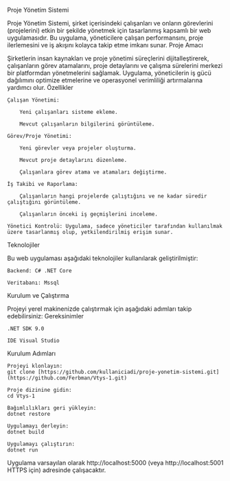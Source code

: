 Proje Yönetim Sistemi

Proje Yönetim Sistemi, şirket içerisindeki çalışanları ve onların görevlerini (projelerini) etkin bir şekilde yönetmek için tasarlanmış kapsamlı bir web uygulamasıdır. Bu uygulama, yöneticilere çalışan performansını, proje ilerlemesini ve iş akışını kolayca takip etme imkanı sunar.
Proje Amacı

Şirketlerin insan kaynakları ve proje yönetimi süreçlerini dijitalleştirerek, çalışanların görev atamalarını, proje detaylarını ve çalışma sürelerini merkezi bir platformdan yönetmelerini sağlamak. Uygulama, yöneticilerin iş gücü dağılımını optimize etmelerine ve operasyonel verimliliği artırmalarına yardımcı olur.
Özellikler

    Çalışan Yönetimi:

        Yeni çalışanları sisteme ekleme.

        Mevcut çalışanların bilgilerini görüntüleme.

    Görev/Proje Yönetimi:

        Yeni görevler veya projeler oluşturma.

        Mevcut proje detaylarını düzenleme.

        Çalışanlara görev atama ve atamaları değiştirme.

    İş Takibi ve Raporlama:

        Çalışanların hangi projelerde çalıştığını ve ne kadar süredir çalıştığını görüntüleme.

        Çalışanların önceki iş geçmişlerini inceleme.

    Yönetici Kontrolü: Uygulama, sadece yöneticiler tarafından kullanılmak üzere tasarlanmış olup, yetkilendirilmiş erişim sunar.

Teknolojiler

Bu web uygulaması aşağıdaki teknolojiler kullanılarak geliştirilmiştir:

    Backend: C# .NET Core

    Veritabanı: Mssql

Kurulum ve Çalıştırma

Projeyi yerel makinenizde çalıştırmak için aşağıdaki adımları takip edebilirsiniz:
Gereksinimler

    .NET SDK 9.0

    IDE Visual Studio

Kurulum Adımları

    Projeyi klonlayın:
    git clone [https://github.com/kullaniciadi/proje-yonetim-sistemi.git](https://github.com/Ferbman/Vtys-1.git)

    Proje dizinine gidin:
    cd Vtys-1

    Bağımlılıkları geri yükleyin:
    dotnet restore

    Uygulamayı derleyin:
    dotnet build

    Uygulamayı çalıştırın:
    dotnet run

Uygulama varsayılan olarak http://localhost:5000 (veya http://localhost:5001 HTTPS için) adresinde çalışacaktır.
